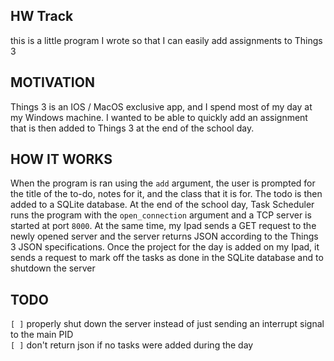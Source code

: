 ## HW Track

this is a little program I wrote so that I can easily add assignments to Things 3


## MOTIVATION
Things 3 is an IOS / MacOS exclusive app, and I spend most of my day at my Windows machine. I wanted to be able to quickly add an assignment that is then added to Things 3 at the end of the school day.

## HOW IT WORKS
When the program is ran using the `add` argument, the user is prompted for the title of the to-do, notes for it, and the class that it is for. The todo is then added to a SQLite database. At the end of the school day, Task Scheduler runs the program with the `open_connection` argument and a TCP server is started at port `8000`. At the same time, my Ipad sends a GET request to the newly opened server and the server returns JSON according to the Things 3 JSON specifications. Once the project for the day is added on my Ipad, it sends a request to mark off the tasks as done in the SQLite database and to shutdown the server

## TODO
`[ ]` properly shut down the server instead of just sending an interrupt signal to the main PID  
`[ ]` don't return json if no tasks were added during the day  